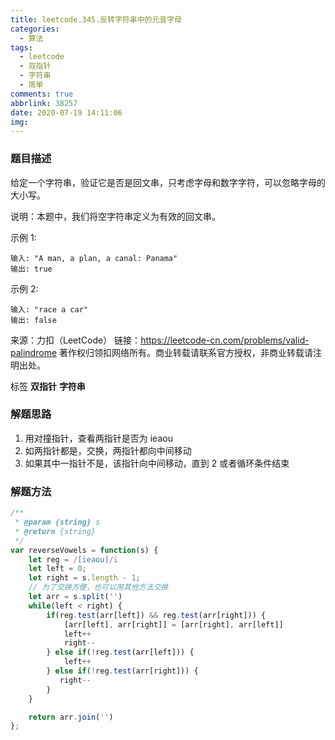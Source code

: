 ```yaml
---
title: leetcode.345.反转字符串中的元音字母
categories:
  - 算法
tags:
  - leetcode
  - 双指针
  - 字符串
  - 简单
comments: true
abbrlink: 38257
date: 2020-07-19 14:11:06
img:
---
```

### 题目描述

给定一个字符串，验证它是否是回文串，只考虑字母和数字字符，可以忽略字母的大小写。

说明：本题中，我们将空字符串定义为有效的回文串。

示例 1:
```
输入: "A man, a plan, a canal: Panama"
输出: true
```
示例 2:
```
输入: "race a car"
输出: false
```
来源：力扣（LeetCode）
链接：https://leetcode-cn.com/problems/valid-palindrome
著作权归领扣网络所有。商业转载请联系官方授权，非商业转载请注明出处。

标签 **双指针** **字符串**

### 解题思路

1. 用对撞指针，查看两指针是否为 ieaou 
2. 如两指针都是，交换，两指针都向中间移动
3. 如果其中一指针不是，该指针向中间移动，直到 2 或者循环条件结束 

### 解题方法
```js
/**
 * @param {string} s
 * @return {string}
 */
var reverseVowels = function(s) {
    let reg = /[ieaou]/i
    let left = 0;
    let right = s.length - 1;
    // 为了交换方便，也可以用其他方法交换
    let arr = s.split('')
    while(left < right) {
        if(reg.test(arr[left]) && reg.test(arr[right])) {
            [arr[left], arr[right]] = [arr[right], arr[left]]
            left++
            right--
        } else if(!reg.test(arr[left])) {
            left++
        } else if(!reg.test(arr[right])) {
           right-- 
        }  
    }

    return arr.join('')
};
```